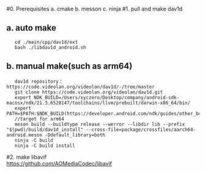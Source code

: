 #0. Prerequisites
    a. cmake
    b. messon
    c. ninja
#1. pull and make dav1d
##  a. auto make
       cd ./main/cpp/dav1d/ext
       bash ./libdav1d_android.sh
##  b. manual make(such as arm64)
       dav1d repository：https://code.videolan.org/videolan/dav1d/-/tree/master
       git clone https://code.videolan.org/videolan/dav1d.git
       export NDK_BUILD=/Users/xyczero/Desktop/company/android-sdk-macosx/ndk/21.3.6528147/toolchains/llvm/prebuilt/darwin-x86_64/bin/
       export PATH=$PATH:$NDK_BUILD(https://developer.android.com/ndk/guides/other_build_systems)
       //target for arm64
       meson build --buildtype release --werror --libdir lib --prefix "$(pwd)/build/dav1d_install" --cross-file=package/crossfiles/aarch64-android.meson -Ddefault_library=both
       ninja -C build
       ninja -C build install
#2. make libavif  
    https://github.com/AOMediaCodec/libavif

